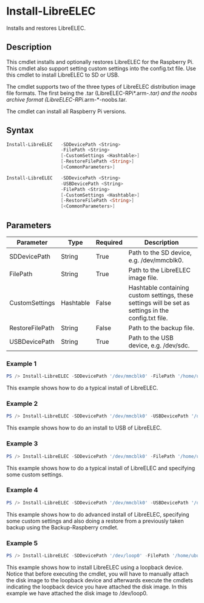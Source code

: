 # Install-LibreELEC
Installs and restores LibreELEC.

## Description
This cmdlet installs and optionally restores LibreELEC for the Raspberry Pi. This cmdlet also support setting custom settings into the config.txt file. Use this cmdlet to install LibreELEC to SD or USB.
    
The cmdlet supports two of the three types of LibreELEC distribution image file formats. The first being the .tar (LibreELEC-RPi*.arm-*.tar) and the noobs archive format (LibreELEC-RPi*.arm-*-noobs.tar.

The cmdlet can install all Raspberry Pi versions.

## Syntax
```powershell
Install-LibreELEC   -SDDevicePath <String>
                    -FilePath <String>
                    [-CustomSettings <Hashtable>]
                    [-RestoreFilePath <String>]
                    [<CommonParameters>]
```
```powershell
Install-LibreELEC   -SDDevicePath <String>
                    -USBDevicePath <String>
                    -FilePath <String>
                    [-CustomSettings <Hashtable>]
                    [-RestoreFilePath <String>]
                    [<CommonParameters>]
```

## Parameters
Parameter|Type|Required|Description
---------|----|--------|-----------
|SDDevicePath|String|True|Path to the SD device, e.g. /dev/mmcblk0.|
|FilePath|String|True|Path to the LibreELEC image file.|
|CustomSettings|Hashtable|False|Hashtable containing custom settings, these settings will be set as settings in the config.txt file.|
|RestoreFilePath|String|False|Path to the backup file.|
|USBDevicePath|String|True|Path to the USB device, e.g. /dev/sdc.|

### Example 1
```powershell
PS /> Install-LibreELEC -SDDevicePath '/dev/mmcblk0' -FilePath '/home/ubuntu/Downloads/LibreELEC-RPi2.arm-7.0.2.tar'
```
This example shows how to do a typical install of LibreELEC.

### Example 2
```powershell
PS /> Install-LibreELEC -SDDevicePath '/dev/mmcblk0' -USBDevicePath '/dev/sdc' -FilePath '/home/ubuntu/Downloads/LibreELEC-RPi2.arm-7.0.2.tar'
```
This example shows how to do an install to USB of LibreELEC.

### Example 3
```powershell
PS /> Install-LibreELEC -SDDevicePath '/dev/mmcblk0' -FilePath '/home/ubuntu/Downloads/LibreELEC-RPi2.arm-7.0.2.tar' -CustomSettings @{arm_freq=1000;core_freq=500;sdram_freq=500;over_voltage=2;gpu_mem=320}
```
This example shows how to do a typical install of LibreELEC and specifying some custom settings.

### Example 4
```powershell
PS /> Install-LibreELEC -SDDevicePath '/dev/mmcblk0' -USBDevicePath '/dev/sdc' -FilePath '/home/ubuntu/Downloads/LibreELEC-RPi2.arm-7.0.2.tar' -CustomSettings @{arm_freq=1000;core_freq=500;sdram_freq=500;over_voltage=2;gpu_mem=320} -RestoreFilePath '/home/ubuntu/Kodi/Backup/LibreELEC-20161210133450.tar'
```
This example shows how to do advanced install of LibreELEC, specifying some custom settings and also doing a restore from a previously taken backup using the Backup-Raspberry cmdlet.

### Example 5
```powershell
PS /> Install-LibreELEC -SDDevicePath '/dev/loop0' -FilePath '/home/ubuntu/Downloads/LibreELEC-RPi2.arm-7.0.2.tar'
```
This example shows how to install LibreELEC using a loopback device. Notice that before executing the cmdlet, you will have to manually attach the disk image to the loopback device and afterwards execute the cmdlets indicating the loopback device you have attached the disk image. In this example we have attached the disk image to /dev/loop0.
